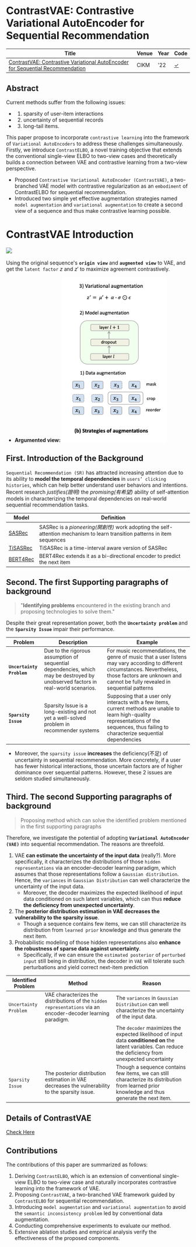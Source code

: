 # ContrastVAE: Contrastive Variational AutoEncoder for Sequential Recommendation
| Title | Venue | Year | Code |
|-|-|-|-|
| [ContrastVAE: Contrastive Variational AutoEncoder for Sequential Recommendation](https://arxiv.org/pdf/2209.00456.pdf) | CIKM | '22 | [✓](https://github.com/YuWang-1024/ContrastVAE) |

## Abstract
Current methods suffer from the following issues: 
- 1) sparsity of user-item interactions
- 2) uncertainty of sequential records
- 3) long-tail items. 

This paper propose to incorporate `contrastive learning` into the framework of `Variational AutoEncoders` to address these challenges simultaneously. 
Firstly, we introduce `ContrastELBO`, a novel training objective that extends the conventional single-view ELBO to two-view cases and theoretically builds a connection between VAE and contrastive learning from a two-view perspective. 
- Proposed `Contrastive Variational AutoEncoder (ContrastVAE)`, a two-branched VAE model with contrastive regularization as an `embodiment` of ContrastELBO for sequential recommendation. 
- Introduced two simple yet effective augmentation strategies named `model augmentation` and `variational augmentation` to create a second view of a sequence and thus make contrastive learning possible. 


# ContrastVAE Introduction 
![](https://i.imgur.com/AxR9ntR.png)

Using the original sequence's **`origin view`** and **`augmented view`** to VAE, and get the `latent factor` $z$ and $z'$ to maximize agreement contrastively.
- **Argumented view:**
    ![strategies_of_augmentations](./assets/strategies_of_augmentations.png)

## First. Introduction of the Background 
`Sequential Recommendation (SR)` has attracted increasing attention due to its ability to **model the temporal dependencies** in `users’ clicking histories`, which can help better understand user behaviors and intentions. 
Recent research *justifies(證明)* the *promising(有希望)* ability of self-attention models in characterizing the temporal dependencies on real-world sequential recommendation tasks.

| Model | Definition |
|-|-|
| [SASRec](../SASRec/) | SASRec is a *pioneering(開創性)* work adopting the self-attention mechanism to learn transition patterns in item sequences |
| [TiSASRec](../TiSASRec/) | TiSASRec is a time-interval aware version of SASRec |
| [BERT4Rec](../Bert4Rec/) | BERT4Rec extends it as a bi-directional encoder to predict the next item |

## Second. The first Supporting paragraphs of background 
> "**Identifying problems** encountered in the existing branch and proposing technologies to solve them."

Despite their great representation power, both the **`Uncertainty problem`** and the **`Sparsity Issue`** impair their performance.

| Problem | Description | Example |
|-|-|-|
| **`Uncertainty Problem`** | Due to the rigorous assumption of sequential dependencies, which may be destroyed by unobserved factors in real-world scenarios. | For music recommendations, the genre of music that a user listens may vary according to different circumstances. Nevertheless, those factors are unknown and cannot be fully revealed in sequential patterns |
| **`Sparsity Issue`** | Sparsity Issue is a long-existing and not yet a well-solved problem in recommender systems | Supposing that a user only interacts with a few items, current methods are unable to learn high-quality representations of the sequences, thus failing to characterize sequential dependencies  |

- Moreover, the `sparsity issue` **increases** the deficiency(不足) of uncertainty in sequential recommendation. More concretely, if a user has fewer historical interactions, those uncertain factors are of higher dominance over sequential patterns. However, these 2 issues are seldom studied simultaneously.

## Third. The second Supporting paragraphs of background
> Proposing method which can solve the identified problem mentioned in the first supporting paragraphs



Therefore, we investigate the potential of adopting **`Variational AutoEncoder (VAE)`** into sequential recommendation. The reasons are threefold. 
1. VAE **can estimate the uncertainty of the input data** (really?). More specifically, it characterizes the distributions of those `hidden representations` via an encoder-decoder learning paradigm, which assumes that those representations follow a `Gaussian distribution`. Hence, the `variances` in `Gaussian Distribution` can well characterize the uncertainty of the input data. 
    - Moreover, the decoder maximizes the expected likelihood of input data conditioned on such latent variables, which can thus **reduce the deficiency from unexpected uncertainty**. 
2. The **posterior distribution estimation in VAE decreases the vulnerability to the sparsity issue**.
    - Though a sequence contains few items, we can still characterize its distribution from `learned prior` knowledge and thus generate the next item. 
3. Probabilistic modeling of those hidden representations also **enhance the robustness of sparse data against uncertainty**. 
    - Specifically, if we can ensure the `estimated posterior` of `perturbed input` still being in distribution, the decoder in `VAE` will tolerate such perturbations and yield correct next-item prediction

| Identified Problem | Method | Reason |
|-|-|-|
| `Uncertainty Problem` | VAE characterizes the distributions of the `hidden representations` via an encoder-decoder learning paradigm.  | The `variances` in `Gaussian Distribution` can well characterize the uncertainty of the input data. |
| | | The `decoder` maximizes the expected likelihood of input data **conditioned on** the latent variables. Can reduce the deficiency from unexpected uncertainty |
| `Sparsity Issue` | The posterior distribution estimation in VAE decreases the vulnerability to the sparsity issue. | Though a sequence contains few items, we can still characterize its distribution from learned prior knowledge and thus generate the next item. |

## Details of ContrastVAE
[Check Here](./details.md)

## Contributions
The contributions of this paper are summarized as follows:
1. Deriving `ContrastELBO`, which is an extension of conventional single-view ELBO to two-view case and naturally incorporates contrastive learning into the framework of VAE.
2. Proposing `ContrastVAE`, a two-branched VAE framework guided by `ContrastELBO` for sequential recommendation.
3. Introducing `model augmentation` and `variational augmentation` to avoid the `semantic inconsistency problem` led by conventional data augmentation.
4. Conducting comprehensive experiments to evaluate our method. 
5. Extensive ablation studies and empirical analysis verify the effectiveness of the proposed components.